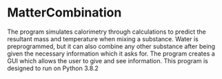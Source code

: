 # MatterCombination
The program simulates calorimetry through calculations to predict the resultant mass and temperature when mixing a substance.  Water is preprogrammed, but it can also combine any other substance after being given the necessary information which it asks for.  The program creates a GUI which allows the user to give and see information.
This program is designed to run on Python 3.8.2

